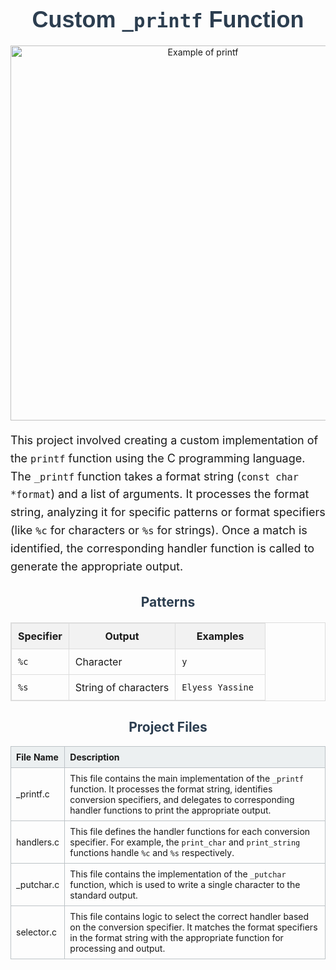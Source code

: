 <div align="center">
    <h1 style="font-family: Arial, sans-serif; color: #2c3e50; font-size: 36px; margin: 20px 0;">
        Custom <code>_printf</code> Function
    </h1>
</div>
<div align="center">
 <img src="https://miro.medium.com/v2/resize:fit:720/format:webp/1*M05Idy6FOOgxJMcE4LfFYw@2x.jpeg" alt="Example of printf" width="600" />
</div>
<div style="text-align: left; margin: 0 auto; max-width: 800px; font-size: 18px; line-height: 1.6;">
    <p>
        This project involved creating a custom implementation of the <code>printf</code> function using the C programming language. 
        The <code>_printf</code> function takes a format string (<code>const char *format</code>) and a list of arguments. 
        It processes the format string, analyzing it for specific patterns or format specifiers (like <code>%c</code> for characters 
        or <code>%s</code> for strings). Once a match is identified, the corresponding handler function is called to generate the 
        appropriate output.
    </p>
</div>
<h2 style="text-align: center; color: #2c3e50;">Patterns</h2>
<div style="margin: 0 auto; max-width: 800px; text-align: center;">
    <table style="width: 100%; border-collapse: collapse; margin: 20px 0; font-size: 16px; border: 1px solid #ddd;">
        <thead>
            <tr style="background-color: #f2f2f2;">
                <th style="padding: 10px; border: 1px solid #ddd;">Specifier</th>
                <th style="padding: 10px; border: 1px solid #ddd;">Output</th>
                <th style="padding: 10px; border: 1px solid #ddd;">Examples</th>
            </tr>
        </thead>
        <tbody>
            <tr>
                <td style="padding: 10px; border: 1px solid #ddd;"><code>%c</code></td>
                <td style="padding: 10px; border: 1px solid #ddd;">Character</td>
                <td style="padding: 10px; border: 1px solid #ddd;"><code>y</code></td>
            </tr>
            <tr>
                <td style="padding: 10px; border: 1px solid #ddd;"><code>%s</code></td>
                <td style="padding: 10px; border: 1px solid #ddd;">String of characters</td>
                <td style="padding: 10px; border: 1px solid #ddd;"><code>Elyess Yassine </code></td>
            </tr>
        </tbody>
    </table>
</div>
<h2 style="text-align: center; color: #2c3e50;">Project Files</h2>

<div style="margin: 0 auto; max-width: 800px; text-align: left;">
    <table style="width: 100%; border-collapse: collapse; font-size: 14px;">
        <thead>
            <tr style="background-color: #ecf0f1;">
                <th style="border: 1px solid #bdc3c7; padding: 8px; text-align: left;">File Name</th>
                <th style="border: 1px solid #bdc3c7; padding: 8px; text-align: left;">Description</th>
            </tr>
        </thead>
        <tbody>
            <tr>
                <td style="border: 1px solid #bdc3c7; padding: 8px;">_printf.c</td>
                <td style="border: 1px solid #bdc3c7; padding: 8px;">This file contains the main implementation of the <code>_printf</code> function. It processes the format string, identifies conversion specifiers, and delegates to corresponding handler functions to print the appropriate output.</td>
            </tr>
            <tr>
                <td style="border: 1px solid #bdc3c7; padding: 8px;">handlers.c</td>
                <td style="border: 1px solid #bdc3c7; padding: 8px;">This file defines the handler functions for each conversion specifier. For example, the <code>print_char</code> and <code>print_string</code> functions handle <code>%c</code> and <code>%s</code> respectively.</td>
            </tr>
            <tr>
                <td style="border: 1px solid #bdc3c7; padding: 8px;">_putchar.c</td>
                <td style="border: 1px solid #bdc3c7; padding: 8px;">This file contains the implementation of the <code>_putchar</code> function, which is used to write a single character to the standard output.</td>
            </tr>
            <tr>
                <td style="border: 1px solid #bdc3c7; padding: 8px;">selector.c</td>
                <td style="border: 1px solid #bdc3c7; padding: 8px;">This file contains logic to select the correct handler based on the conversion specifier. It matches the format specifiers in the format string with the appropriate function for processing and output.</td>
            </tr>
        </tbody>
    </table>
</div>
